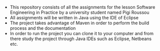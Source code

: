 - This repository consists of all the assignments for the lesson Software Engineering in Practice by a university student named Pigi Roussou 
- All assignments will be written in Java using the IDE of Eclipse 
- The project takes advantage of Maven in order to perform the build process and the documentation
- In order to run the project you can clone it to your computer and from there study the project through Java IDEs such as Eclipse, Netbeans etc. 

